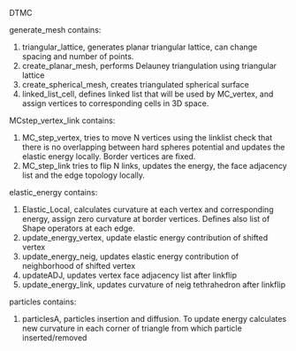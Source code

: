 DTMC

generate_mesh contains:

1. triangular_lattice, generates planar triangular lattice, can change spacing and number of points.
2. create_planar_mesh, performs Delauney triangulation using triangular lattice
3. create_spherical_mesh, creates triangulated spherical surface
4. linked_list_cell, defines linked list that will be used by MC_vertex, and assign vertices to corresponding cells in 3D space.


MCstep_vertex_link contains:
1. MC_step_vertex, tries to move N vertices using the linklist check that there is no overlapping between hard spheres potential and updates the elastic energy locally. Border vertices are fixed.
2. MC_step_link tries to flip N links, updates the energy, the face adjacency list and the edge topology locally.

elastic_energy contains:
1. Elastic_Local, calculates curvature at each vertex and corresponding energy, assign zero curvature at border vertices. Defines also list of Shape operators at each edge.
2. update_energy_vertex, update elastic energy contribution of shifted vertex
3. update_energy_neig, updates elastic energy contribution of neighborhood of shifted vertex
4. updateADJ, updates vertex face adjacency list after linkflip
5. update_energy_link, updates curvature of neig tethrahedron after linkflip

particles contains:
1. particlesA, particles insertion and diffusion. To update energy calculates new curvature in each corner of triangle from which particle inserted/removed
